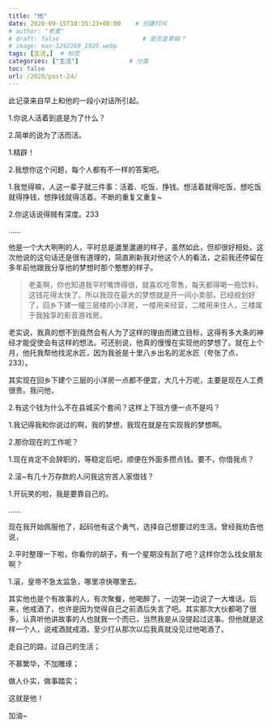 ```yaml
---
title: "他"
date: 2020-09-15T18:35:23+08:00    # 创建时间
# author: "老麦"
# draft: false                       # 是否是草稿？
# image: man-1292269_1920.webp
tags: [生活,]  # 标签
categories: ["生活"]              # 分类
toc: false
url: /2020/post-24/
---
```


此记录来自早上和他的一段小对话所引起。

1.你说人活着到底是为了什么？

2.简单的说为了活而活。

1.精辟！

2.我想你这个问题，每个人都有不一样的答案吧。

1.我觉得嘛，人这一辈子就三件事：活着、吃饭、挣钱。想活着就得吃饭，想吃饭就得挣钱，想挣钱就得活着。不断的重复又重复~

2.你这话说得贼有深度。233

……

他是一个大大咧咧的人，平时总是邋里邋遢的样子，虽然如此，但却很好相处。这次他说的这句话还是很有道理的，简直刷新我对他这个人的看法，之前我还停留在多年前他跟我分享他的梦想时那个憨憨的样子。

> 老麦啊，你也知道我平时嘴馋得很，就喜欢吃零售，每天都得喝一瓶饮料，这钱花得太快了。所以我现在最大的梦想就是开一间小卖部，已经规划好了，回乡下建一幢三层楼的小洋房，一楼用来经营，二楼用来住人，三楼属于我独享的影音游戏房。

老实说，我真的想不到竟然会有人为了这样的理由而建立目标，这得有多大条的神经才能促使会有这样的想法。可还别说，他真的慢慢在实现他的梦想了。就在上个月，他托我帮他找泥水匠，因为我爸是十里八乡出名的泥水匠（夸张了点，233）。

其实现在回乡下建个三层的小洋房一点都不便宜，大几十万呢，主要是现在人工费很贵。我问他，

2.有这个钱为什么不在县城买个套间？这样上下班方便一点不是吗？

1.我记得我和你说过的啊，我的梦想，我现在就是在实现我的梦想啊。

2.那你现在的工作呢？

1.现在肯定不会辞职的，等稳定后吧，顺便在外面多攒点钱。要不，你借我点？

2.滚~有几十万存款的人问我这穷苦人家借钱？

1.开玩笑的啦，我是要靠自己的。

……

现在我开始佩服他了，起码他有这个勇气，选择自己想要过的生活。曾经我劝告他说，

2.平时整理一下啦，你看你的胡子，有一个星期没有刮了吧？这样你怎么找女朋友啊？

1.滚，皇帝不急太监急，哪里凉快哪里去。

其实他也是个有故事的人，有次聚餐，他喝醉了，一边哭一边说了一大堆话。后来，他戒酒了，也许是因为觉得自己之前酒后失言了吧。其实那次大伙都喝了很多，认真听他讲故事的人也就我一个而已，当然我是从没提起过这事。但他就是这样一个人，说戒酒就戒酒，至少打从那次以后我真就没见过他喝酒了。

走自己的路，过自己的生活；

不慕繁华，不加雕琢；

做人仆实，做事踏实；

这就是他！

加油~